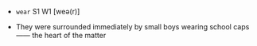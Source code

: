 - `wear` S1 W1 [weə(r)]



-  They were surrounded immediately by small boys wearing school caps —— the heart of the matter